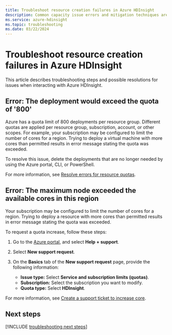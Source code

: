 ```yaml
---
title: Troubleshoot resource creation failures in Azure HDInsight
description: Common capacity issue errors and mitigation techniques are provided in this article.
ms.service: azure-hdinsight
ms.topic: troubleshooting
ms.date: 03/22/2024
---
```


# Troubleshoot resource creation failures in Azure HDInsight

This article describes troubleshooting steps and possible resolutions for issues when interacting with Azure HDInsight.

## Error: The deployment would exceed the quota of '800'

Azure has a quota limit of 800 deployments per resource group. Different quotas are applied per resource group, subscription, account, or other scopes. For example, your subscription may be configured to limit the number of cores for a region. Trying to deploy a virtual machine with more cores than permitted results in error message stating the quota was exceeded.

To resolve this issue, delete the deployments that are no longer needed by using the Azure portal, CLI, or PowerShell.

For more information, see [Resolve errors for resource quotas](../azure-resource-manager/templates/error-resource-quota.md).

## Error: The maximum node exceeded the available cores in this region

Your subscription may be configured to limit the number of cores for a region. Trying to deploy a resource with more cores than permitted results in error message stating the quota was exceeded.

To request a quota increase, follow these steps:

1. Go to the [Azure portal](https://portal.azure.com), and select **Help + support**.

1. Select **New support request**.

1. On the **Basics** tab of the **New support request** page, provide the following information:

   * **Issue type:** Select **Service and subscription limits (quotas)**.
   * **Subscription:** Select the subscription you want to modify.
   * **Quota type:** Select **HDInsight**.

For more information, see [Create a support ticket to increase core](hdinsight-capacity-planning.md#quotas).

## Next steps

[!INCLUDE [troubleshooting next steps](includes/hdinsight-troubleshooting-next-steps.md)]
